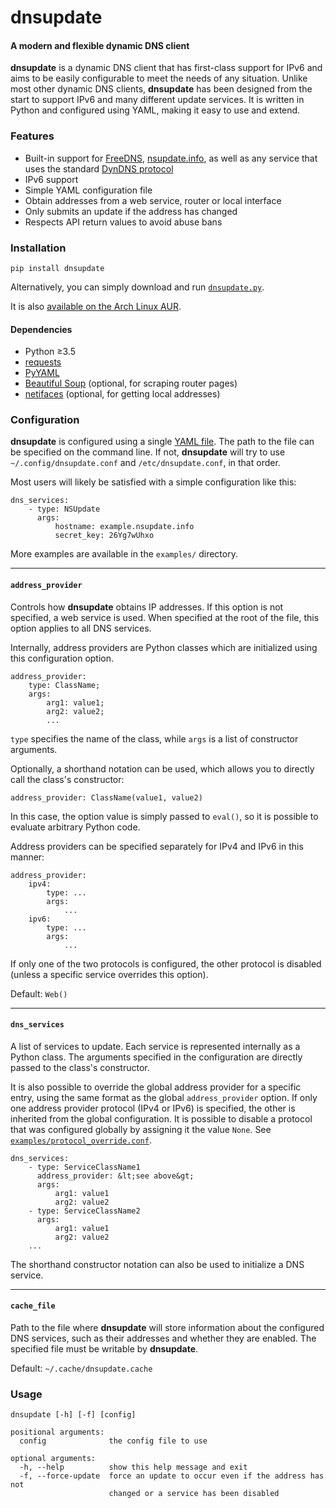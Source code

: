# dnsupdate

#### A modern and flexible dynamic DNS client

**dnsupdate** is a dynamic DNS client that has first-class support for IPv6 and
aims to be easily configurable to meet the needs of any situation. Unlike most
other dynamic DNS clients, **dnsupdate** has been designed from the start to 
support IPv6 and many different update services. It is written in Python and 
configured using YAML, making it easy to use and extend.

### Features
* Built-in support for [FreeDNS](https://freedns.afraid.org/), 
  [nsupdate.info](https://www.nsupdate.info/), as well as any service that uses
  the standard [DynDNS protocol](https://help.dyn.com/remote-access-api/)
* IPv6 support
* Simple YAML configuration file
* Obtain addresses from a web service, router or local interface
* Only submits an update if the address has changed
* Respects API return values to avoid abuse bans

### Installation

`pip install dnsupdate`

Alternatively, you can simply download and run [`dnsupdate.py`](dnsupdate.py).

It is also [available on the Arch Linux AUR](https://aur.archlinux.org/packages/dnsupdate/).

#### Dependencies
* Python &ge;3.5
* [requests](http://docs.python-requests.org/en/master/)
* [PyYAML](http://pyyaml.org/)
* [Beautiful Soup](https://www.crummy.com/software/BeautifulSoup/) (optional, for scraping router pages)
* [netifaces](https://bitbucket.org/al45tair/netifaces) (optional, for getting local addresses)

### Configuration
**dnsupdate** is configured using a single [YAML file](http://yaml.org/). The
path to the file can be specified on the command line. If not, **dnsupdate**
will try to use `~/.config/dnsupdate.conf` and `/etc/dnsupdate.conf`, in that
order.

Most users will likely be satisfied with a simple configuration like this:
```
dns_services:
    - type: NSUpdate
      args:
          hostname: example.nsupdate.info
          secret_key: 26Yg7wUhxo
```

More examples are available in the `examples/` directory.

------

#### `address_provider`

Controls how **dnsupdate** obtains IP addresses. If this option is not
specified, a web service is used. When specified at the root of the file, this
option applies to all DNS services.

Internally, address providers are Python classes which are initialized using
this configuration option.

```
address_provider:
    type: ClassName;
    args:
	    arg1: value1;
	    arg2: value2;
        ...
```
`type` specifies the name of the class, while `args` is a list of constructor
arguments.

Optionally, a shorthand notation can be used, which allows you to directly call
the class's constructor:
```
address_provider: ClassName(value1, value2)
```
In this case, the option value is simply passed to `eval()`, so it is possible
to evaluate arbitrary Python code.

Address providers can be specified separately for IPv4 and IPv6 in this manner:
```
address_provider:
    ipv4:
        type: ...
        args:
    	    ...
    ipv6:
        type: ...
        args:
            ...
```

If only one of the two protocols is configured, the other protocol is disabled
(unless a specific service overrides this option).

Default: `Web()`

------

#### `dns_services`

A list of services to update. Each service is represented internally as a
Python class. The arguments specified in the configuration are directly passed
to the class's constructor.

It is also possible to override the global address provider for a specific
entry, using the same format as the global `address_provider` option. If only
one address provider protocol (IPv4 or IPv6) is specified, the other is
inherited from the global configuration. It is possible to disable a protocol
that was configured globally by assigning it the value `None`. See 
[`examples/protocol_override.conf`](examples/provider_override.conf).

```
dns_services:
    - type: ServiceClassName1
      address_provider: &lt;see above&gt;
      args:
          arg1: value1
          arg2: value2
    - type: ServiceClassName2
      args:
          arg1: value1
          arg2: value2
    ...
```

The shorthand constructor notation can also be used to initialize a DNS
service.

------

#### `cache_file`

Path to the file where **dnsupdate** will store information about the
configured DNS services, such as their addresses and whether they are enabled.
The specified file must be writable by **dnsupdate**.

Default: `~/.cache/dnsupdate.cache`

### Usage

```
dnsupdate [-h] [-f] [config]

positional arguments:
  config              the config file to use

optional arguments:
  -h, --help          show this help message and exit
  -f, --force-update  force an update to occur even if the address has not
                      changed or a service has been disabled
```



